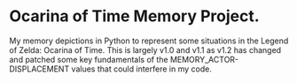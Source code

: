 # Ocarina of Time Memory Project.
My memory depictions in Python to represent some situations in the Legend of Zelda: Ocarina of Time.
This is largely v1.0 and v1.1 as v1.2 has changed and patched some key fundamentals of the MEMORY_ACTOR-DISPLACEMENT values that could interfere in my code.
